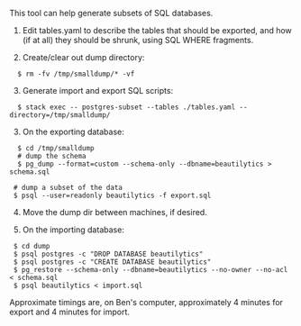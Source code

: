 This tool can help generate subsets of SQL databases.

1. Edit tables.yaml to describe the tables that should be exported,
   and how (if at all) they should be shrunk, using SQL WHERE fragments.

2. Create/clear out dump directory:

```
  $ rm -fv /tmp/smalldump/* -vf
```

3. Generate import and export SQL scripts:

```
  $ stack exec -- postgres-subset --tables ./tables.yaml --directory=/tmp/smalldump/
```

3. On the exporting database:

```
  $ cd /tmp/smalldump
  # dump the schema
  $ pg_dump --format=custom --schema-only --dbname=beautilytics > schema.sql

 # dump a subset of the data
 $ psql --user=readonly beautilytics -f export.sql
```

4. Move the dump dir between machines, if desired.

5. On the importing database:

```
 $ cd dump
 $ psql postgres -c "DROP DATABASE beautilytics"
 $ psql postgres -c "CREATE DATABASE beautilytics"
 $ pg_restore --schema-only --dbname=beautilytics --no-owner --no-acl < schema.sql
 $ psql beautilytics < import.sql
```

Approximate timings are, on Ben's computer, approximately 4 minutes
for export and 4 minutes for import.


